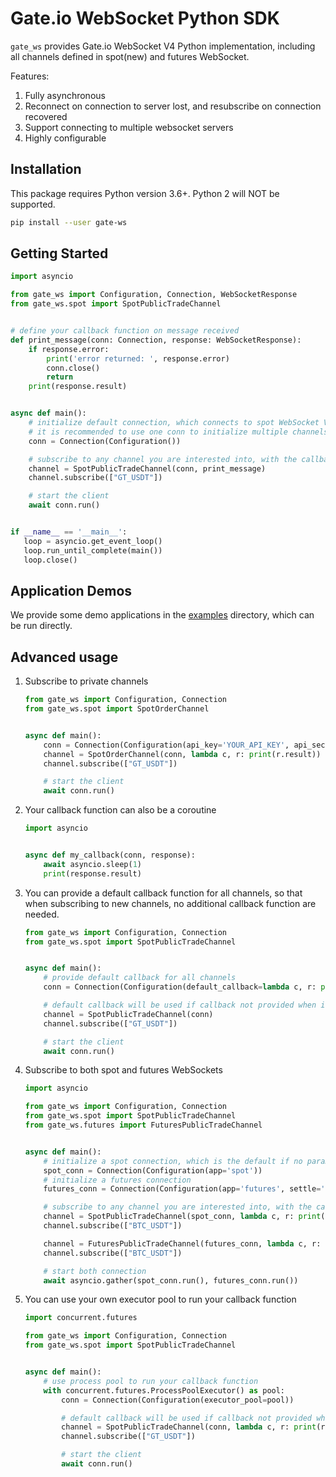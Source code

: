 # Gate.io WebSocket Python SDK

`gate_ws` provides Gate.io WebSocket V4 Python implementation, including all channels defined in
spot(new) and futures WebSocket.

Features:

1. Fully asynchronous
2. Reconnect on connection to server lost, and resubscribe on connection recovered
3. Support connecting to multiple websocket servers
4. Highly configurable

## Installation

This package requires Python version 3.6+. Python 2 will NOT be supported.

```sh
pip install --user gate-ws
```

## Getting Started

```python
import asyncio

from gate_ws import Configuration, Connection, WebSocketResponse
from gate_ws.spot import SpotPublicTradeChannel


# define your callback function on message received
def print_message(conn: Connection, response: WebSocketResponse):
    if response.error:
        print('error returned: ', response.error)
        conn.close()
        return
    print(response.result)


async def main():
    # initialize default connection, which connects to spot WebSocket V4
    # it is recommended to use one conn to initialize multiple channels
    conn = Connection(Configuration())

    # subscribe to any channel you are interested into, with the callback function
    channel = SpotPublicTradeChannel(conn, print_message)
    channel.subscribe(["GT_USDT"])

    # start the client
    await conn.run()


if __name__ == '__main__':
   loop = asyncio.get_event_loop()
   loop.run_until_complete(main())
   loop.close()
```

## Application Demos

We provide some demo applications in the [examples](examples) directory, which can be run directly.

## Advanced usage

1. Subscribe to private channels
   ```python
   from gate_ws import Configuration, Connection
   from gate_ws.spot import SpotOrderChannel


   async def main():
       conn = Connection(Configuration(api_key='YOUR_API_KEY', api_secret='YOUR_API_SECRET'))
       channel = SpotOrderChannel(conn, lambda c, r: print(r.result))
       channel.subscribe(["GT_USDT"])

       # start the client
       await conn.run()
   ```
2. Your callback function can also be a coroutine
   ```python
   import asyncio


   async def my_callback(conn, response):
       await asyncio.sleep(1)
       print(response.result)
   ```
3. You can provide a default callback function for all channels, so that when subscribing to new
   channels, no additional callback function are needed.
   ```python
   from gate_ws import Configuration, Connection
   from gate_ws.spot import SpotPublicTradeChannel


   async def main():
       # provide default callback for all channels
       conn = Connection(Configuration(default_callback=lambda c, r: print(r.result)))

       # default callback will be used if callback not provided when initializing channels
       channel = SpotPublicTradeChannel(conn)
       channel.subscribe(["GT_USDT"])

       # start the client
       await conn.run()
   ```
4. Subscribe to both spot and futures WebSockets
   ```python
   import asyncio

   from gate_ws import Configuration, Connection
   from gate_ws.spot import SpotPublicTradeChannel
   from gate_ws.futures import FuturesPublicTradeChannel


   async def main():
       # initialize a spot connection, which is the default if no parameters is provided
       spot_conn = Connection(Configuration(app='spot'))
       # initialize a futures connection
       futures_conn = Connection(Configuration(app='futures', settle='usdt', test_net=False))

       # subscribe to any channel you are interested into, with the callback function
       channel = SpotPublicTradeChannel(spot_conn, lambda c, r: print(r.result))
       channel.subscribe(["BTC_USDT"])

       channel = FuturesPublicTradeChannel(futures_conn, lambda c, r: print(r.result))
       channel.subscribe(["BTC_USDT"])

       # start both connection
       await asyncio.gather(spot_conn.run(), futures_conn.run())
   ```
5. You can use your own executor pool to run your callback function
   ```python
   import concurrent.futures

   from gate_ws import Configuration, Connection
   from gate_ws.spot import SpotPublicTradeChannel


   async def main():
       # use process pool to run your callback function
       with concurrent.futures.ProcessPoolExecutor() as pool:
           conn = Connection(Configuration(executor_pool=pool))

           # default callback will be used if callback not provided when subscribing
           channel = SpotPublicTradeChannel(conn, lambda c, r: print(r.result))
           channel.subscribe(["GT_USDT"])

           # start the client
           await conn.run()
   ```
